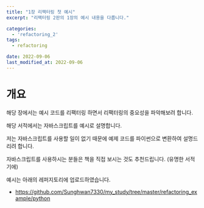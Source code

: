 ```yaml
---
title: "1장 리팩터링 첫 예시"
excerpt: "리팩터링 2판의 1장의 예시 내용을 다룹니다."

categories:
  - 'refactoring_2'
tags:
  - refactoring

date: 2022-09-06
last_modified_at: 2022-09-06
---
```


# 개요 

해당 장에서는 예시 코드를 리팩터링 하면서 리팩터링의 중요성을 파악해보려 합니다. 

해당 서적에서는 자바스크립트를 예시로 설명합니다. 

저는 자바스크립트를 사용할 일이 없기 때문에 예제 코드를 파이썬으로 변환하여 설명드리려 합니다. 

자바스크립트를 사용하시는 분들은 책을 직접 보시는 것도 추천드립니다. (유명한 서적기에)

예시는 아래의 레퍼지토리에 업로드하였습니다. 

* https://github.com/Sunghwan7330/my_study/tree/master/refactoring_example/python

